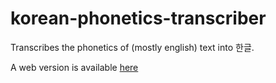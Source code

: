 # korean-phonetics-transcriber
Transcribes the phonetics of (mostly english) text into 한글.

A web version is available [here](https://cryze.github.io/korean-phonetics-transcriber/)

